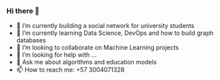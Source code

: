 ### Hi there 👋


- 🔭 I’m currently building a social network for university students
- 🌱 I’m currently learning Data Science, DevOps and how to build graph databases
- 👯 I’m looking to collaborate on Machine Learning projects
- 🤔 I’m looking for help with ...
- 💬 Ask me about algorithms and education models 
- 📫 How to reach me: +57 3004071328


